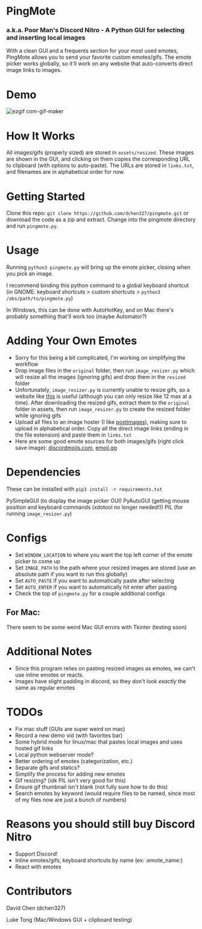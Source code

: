 # PingMote
### a.k.a. Poor Man's Discord Nitro - A Python GUI for selecting and inserting local images

With a clean GUI and a frequents section for your most used emotes, PingMote allows you to send your favorite custom emotes/gifs. The emote picker works globally, so it'll work on any website that auto-converts direct image links to images.

# Demo
![ezgif com-gif-maker](https://user-images.githubusercontent.com/37674516/107125905-81540c80-687a-11eb-9def-b4e51f2b9d32.gif)

# How It Works
All images/gifs (properly sized) are stored in `assets/resized`. These images are shown in the GUI, and clicking on them copies the corresponding URL to clipboard (with options to auto-paste). The URLs are stored in `links.txt`, and filenames are in alphabetical order for now.

# Getting Started
Clone this repo: `git clone https://github.com/dchen327/pingmote.git` or download the code as a zip and extract. Change into the pingmote directory and run `pingmote.py`.

# Usage
Running `python3 pingmote.py` will bring up the emote picker, closing when you pick an image.

I recommend binding this python command to a global keyboard shortcut (in GNOME: keyboard shortcuts > custom shortcuts > `python3 /abs/path/to/pingmote.py`)

In Windows, this can be done with AutoHotKey, and on Mac there's probably something that'll work too (maybe Automator?)

# Adding Your Own Emotes
- Sorry for this being a bit complicated, I'm working on simplifying the workflow
- Drop image files in the `original` folder, then run `image_resizer.py` which will resize all the images (ignoring gifs) and drop them in the `resized` folder
- Unfortunately, `image_resizer.py` is currently unable to resize gifs, so a website like [this](https://www.iloveimg.com/resize-image/resize-gif) is useful (although you can only resize like 12 max at a time). After downloading the resized gifs, extract them to the `original` folder in assets, then run `image_resizer.py` to create the resized folder while ignoring gifs
- Upload all files to an image hoster (I like [postimages](https://postimages.org/)), making sure to upload in alphabetical order. Copy all the direct image links (ending in the file extension) and paste them in `links.txt`
- Here are some good emote sources for both images/gifs (right click save image): [discordmojis.com](https://discordmojis.com/), [emoji.gg](https://emoji.gg/)

# Dependencies
These can be installed with `pip3 install -r requirements.txt`

PySimpleGUI (to display the image picker GUI)
PyAutoGUI (getting mouse position and keyboard commands (xdotool no longer needed!))
PIL (for running `image_resizer.py`)

# Configs
- Set `WINDOW_LOCATION` to where you want the top left corner of the emote picker to come up
- Set `IMAGE_PATH` to the path where your resized images are stored (use an absolute path if you want to run this globally)
- Set `AUTO_PASTE` if you want to automatically paste after selecting
- Set `AUTO_ENTER` if you want to automatically hit enter after pasting
- Check the top of `pingmote.py` for a couple additional configs

## For Mac:
There seem to be some weird Mac GUI errors with Tkinter (testing soon)

# Additional Notes
- Since this program relies on pasting resized images as emotes, we can't use inline emotes or reacts.
- Images have slight padding in discord, so they don't look *exactly* the same as regular emotes

# TODOs
- Fix mac stuff (GUIs are super weird on mac)
- Record a new demo vid (with favorites bar)
- Some hybrid mode for linux/mac that pastes local images and uses hosted gif links
- Local python webserver mode?
- Better ordering of emotes (categorization, etc.)
- Separate gifs and statics?
- Simplify the process for adding new emotes
- Gif resizing? (idk PIL isn't very good for this)
- Ensure gif thumbnail isn't blank (not fully sure how to do this)
- Search emotes by keyword (would require files to be named, since most of my files now are just a bunch of numbers)

# Reasons you should still buy Discord Nitro
- Support Discord!
- Inline emotes/gifs, keyboard shortcuts by name (ex: :emote_name:)
- React with emotes

# Contributors
David Chen (dchen327)

Luke Tong (Mac/Windows GUI + clipboard testing)